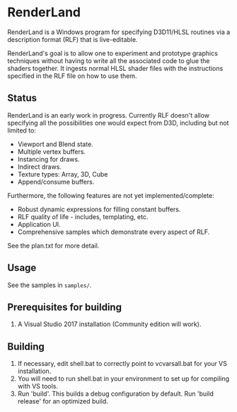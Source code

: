 # RenderLand

RenderLand is a Windows program for specifying D3D11/HLSL routines via a description format (RLF) that is live-editable. 

RenderLand's goal is to allow one to experiment and prototype graphics techniques without having to write all the associated code to glue the shaders together. It ingests normal HLSL shader files with the instructions specified in the RLF file on how to use them.

## Status
RenderLand is an early work in progress. Currently RLF doesn't allow specifying all the possibilities one would expect from D3D, including but not limited to:
* Viewport and Blend state. 
* Multiple vertex buffers.
* Instancing for draws.
* Indirect draws.
* Texture types: Array, 3D, Cube
* Append/consume buffers.

Furthermore, the following features are not yet implemented/complete:
* Robust dynamic expressions for filling constant buffers. 
* RLF quality of life - includes, templating, etc. 
* Application UI. 
* Comprehensive samples which demonstrate every aspect of RLF. 

See the plan.txt for more detail. 

## Usage
See the samples in `samples/`.

## Prerequisites for building
1. A Visual Studio 2017 installation (Community edition will work).

## Building
1. If necessary, edit shell.bat to correctly point to vcvarsall.bat for your VS installation.
2. You will need to run shell.bat in your environment to set up for compiling with VS tools.
3. Run 'build'. This builds a debug configuration by default. Run 'build release' for an optimized build. 
